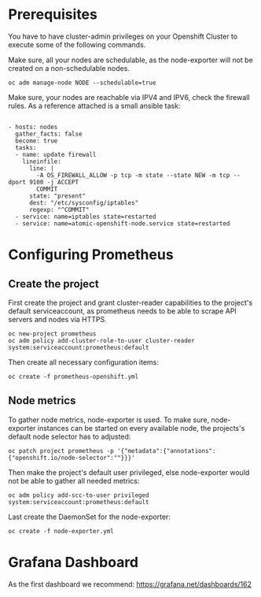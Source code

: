 # Prerequisites

You have to have cluster-admin privileges on your Openshift Cluster to execute some of the following commands.

Make sure, all your nodes are schedulable, as the node-exporter will not be created on a non-schedulable nodes.

```
oc adm manage-node NODE --schedulable=true
```

Make sure, your nodes are reachable via IPV4 and IPV6, check the firewall rules. As a reference attached is a small ansible task:
```

- hosts: nodes
  gather_facts: false
  become: true
  tasks:
  - name: update firewall
    lineinfile:
      line: |
        -A OS_FIREWALL_ALLOW -p tcp -m state --state NEW -m tcp --dport 9100 -j ACCEPT
        COMMIT
      state: "present"
      dest: "/etc/sysconfig/iptables"
      regexp: "^COMMIT"
  - service: name=iptables state=restarted
  - service: name=atomic-openshift-node.service state=restarted
```

# Configuring Prometheus

## Create the project

First create the project and grant cluster-reader capabilities to the project's default serviceaccount, as prometheus needs to be able to scrape API servers and nodes via HTTPS.

```
oc new-project prometheus
oc adm policy add-cluster-role-to-user cluster-reader system:serviceaccount:prometheus:default
```

Then create all necessary configuration items:
```
oc create -f prometheus-openshift.yml
```

## Node metrics

To gather node metrics, node-exporter is used. To make sure, node-exporter instances can be started on every available node, the projects's default node selector has to adjusted:
```
oc patch project prometheus -p '{"metadata":{"annotations":{"openshift.io/node-selector":""}}}'
```

Then make the project's default user privileged, else node-exporter would not be able to gather all needed metrics:
```
oc adm policy add-scc-to-user privileged system:serviceaccount:prometheus:default
```

Last create the DaemonSet for the node-exporter:
```
oc create -f node-exporter.yml
```

# Grafana Dashboard

As the first dashboard we recommend: https://grafana.net/dashboards/162

